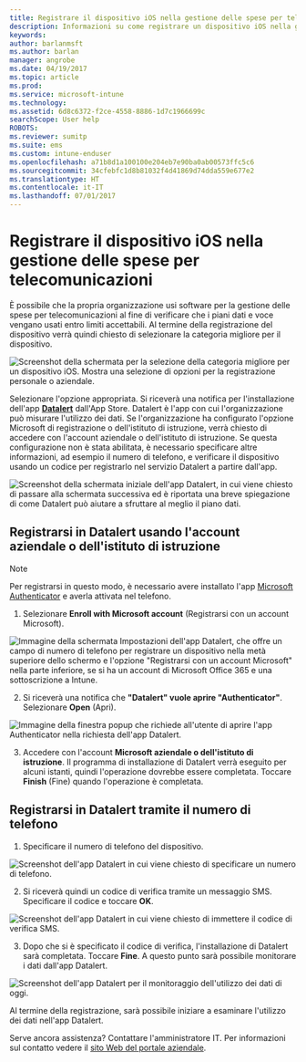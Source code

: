 ```yaml
---
title: Registrare il dispositivo iOS nella gestione delle spese per telecomunicazioni con Intune
description: Informazioni su come registrare un dispositivo iOS nella gestione delle spese per telecomunicazioni.
keywords: 
author: barlanmsft
ms.author: barlan
manager: angrobe
ms.date: 04/19/2017
ms.topic: article
ms.prod: 
ms.service: microsoft-intune
ms.technology: 
ms.assetid: 6d8c6372-f2ce-4558-8886-1d7c1966699c
searchScope: User help
ROBOTS: 
ms.reviewer: sumitp
ms.suite: ems
ms.custom: intune-enduser
ms.openlocfilehash: a71b8d1a100100e204eb7e90ba0ab00573ffc5c6
ms.sourcegitcommit: 34cfebfc1d8b81032f4d41869d74dda559e677e2
ms.translationtype: HT
ms.contentlocale: it-IT
ms.lasthandoff: 07/01/2017
---
```

# <a name="enroll-your-ios-device-in-telecom-expense-management"></a>Registrare il dispositivo iOS nella gestione delle spese per telecomunicazioni

È possibile che la propria organizzazione usi software per la gestione delle spese per telecomunicazioni al fine di verificare che i piani dati e voce vengano usati entro limiti accettabili. Al termine della registrazione del dispositivo verrà quindi chiesto di selezionare la categoria migliore per il dispositivo.

  ![Screenshot della schermata per la selezione della categoria migliore per un dispositivo iOS. Mostra una selezione di opzioni per la registrazione personale o aziendale.](./media/ios-enroll-10-tem-select-best-category.png)

Selezionare l'opzione appropriata. Si riceverà una notifica per l'installazione dell'app [__Datalert__](https://itunes.apple.com/app/datalert/id771029268?mt=8) dall'App Store. Datalert è l'app con cui l'organizzazione può misurare l'utilizzo dei dati. Se l'organizzazione ha configurato l'opzione Microsoft di registrazione o dell'istituto di istruzione, verrà chiesto di accedere con l'account aziendale o dell'istituto di istruzione. Se questa configurazione non è stata abilitata, è necessario specificare altre informazioni, ad esempio il numero di telefono, e verificare il dispositivo usando un codice per registrarlo nel servizio Datalert a partire dall'app.

  ![Screenshot della schermata iniziale dell'app Datalert, in cui viene chiesto di passare alla schermata successiva ed è riportata una breve spiegazione di come Datalert può aiutare a sfruttare al meglio il piano dati.](./media/ios-enroll-11-tem-datalert-setup.png)

## <a name="enroll-into-datalert-using-your-microsoft-work-or-school-account"></a>Registrarsi in Datalert usando l'account aziendale o dell'istituto di istruzione

> [!NOTE]
> Per registrarsi in questo modo, è necessario avere installato l'app [Microsoft Authenticator](https://docs.microsoft.com/azure/multi-factor-authentication/end-user/microsoft-authenticator-app-how-to) e averla attivata nel telefono.

1. Selezionare __Enroll with Microsoft account__ (Registrarsi con un account Microsoft).

  ![Immagine della schermata Impostazioni dell'app Datalert, che offre un campo di numero di telefono per registrare un dispositivo nella metà superiore dello schermo e l'opzione "Registrarsi con un account Microsoft" nella parte inferiore, se si ha un account di Microsoft Office 365 e una sottoscrizione a Intune.](./media/ios-enroll-11a-tem-datalert-enroll-msft-account.png)

2. Si riceverà una notifica che __"Datalert" vuole aprire "Authenticator"__. Selezionare __Open__ (Apri).

  ![Immagine della finestra popup che richiede all'utente di aprire l'app Authenticator nella richiesta dell'app Datalert.](./media/ios-enroll-11b-tem-datalert-open-authenticator.png)

3. Accedere con l'account __Microsoft aziendale o dell'istituto di istruzione__. Il programma di installazione di Datalert verrà eseguito per alcuni istanti, quindi l'operazione dovrebbe essere completata. Toccare __Finish__ (Fine) quando l'operazione è completata.

## <a name="enroll-into-datalert-using-your-phone-number"></a>Registrarsi in Datalert tramite il numero di telefono

1. Specificare il numero di telefono del dispositivo.

  ![Screenshot dell'app Datalert in cui viene chiesto di specificare un numero di telefono.](./media/ios-enroll-12-tem-datalert-phone-number.png)

2. Si riceverà quindi un codice di verifica tramite un messaggio SMS. Specificare il codice e toccare __OK__.

  ![Screenshot dell'app Datalert in cui viene chiesto di immettere il codice di verifica SMS.](./media/ios-enroll-13-tem-datalert-sms.png)

3. Dopo che si è specificato il codice di verifica, l'installazione di Datalert sarà completata. Toccare __Fine__. A questo punto sarà possibile monitorare i dati dall'app Datalert.

  ![Screenshot dell'app Datalert per il monitoraggio dell'utilizzo dei dati di oggi.](./media/ios-enroll-14-tem-datalert-monitoring-active.png)

Al termine della registrazione, sarà possibile iniziare a esaminare l'utilizzo dei dati nell'app Datalert.

Serve ancora assistenza? Contattare l'amministratore IT. Per informazioni sul contatto vedere il [sito Web del portale aziendale](http://portal.manage.microsoft.com).
